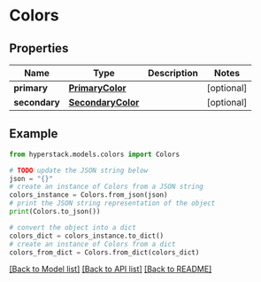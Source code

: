 # Colors


## Properties

Name | Type | Description | Notes
------------ | ------------- | ------------- | -------------
**primary** | [**PrimaryColor**](PrimaryColor.md) |  | [optional] 
**secondary** | [**SecondaryColor**](SecondaryColor.md) |  | [optional] 

## Example

```python
from hyperstack.models.colors import Colors

# TODO update the JSON string below
json = "{}"
# create an instance of Colors from a JSON string
colors_instance = Colors.from_json(json)
# print the JSON string representation of the object
print(Colors.to_json())

# convert the object into a dict
colors_dict = colors_instance.to_dict()
# create an instance of Colors from a dict
colors_from_dict = Colors.from_dict(colors_dict)
```
[[Back to Model list]](../README.md#documentation-for-models) [[Back to API list]](../README.md#documentation-for-api-endpoints) [[Back to README]](../README.md)


